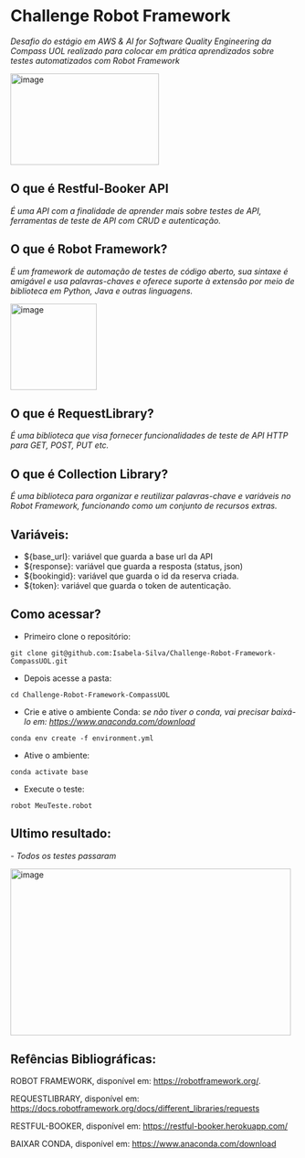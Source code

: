 # Challenge Robot Framework

*Desafio do estágio em AWS & AI for Software Quality Engineering da Compass UOL realizado para colocar em prática aprendizados sobre testes automatizados com Robot Framework*

<img width="260" height="160" alt="image" src="https://github.com/user-attachments/assets/b8921687-1a04-41f7-85be-b838c2c3ccde" />

## O que é Restful-Booker API
*É uma API com a finalidade de aprender mais sobre testes de API, ferramentas de teste de API com CRUD e autenticação.*


## O que é Robot Framework?
*É um framework de automação de testes de código aberto, sua sintaxe é amigável e usa palavras-chaves e oferece suporte à extensão por meio de biblioteca em Python, Java e outras linguagens.*

<img width="151" height="151" alt="image" src="https://github.com/user-attachments/assets/a34ff69e-4c89-4571-a74e-8eea4d1095d9" />


## O que é RequestLibrary?
*É uma biblioteca que visa fornecer funcionalidades de teste de API HTTP para GET, POST, PUT etc.*

## O que é Collection Library?
*É uma biblioteca para organizar e reutilizar palavras-chave e variáveis no Robot Framework, funcionando como um conjunto de recursos extras.*

## Variáveis:
- ${base_url}: variável que guarda a base url da API
- ${response}: variável que guarda a resposta (status, json)
- ${bookingid}: variável que guarda o id da reserva criada.
- ${token}: variável que guarda o token de autenticação.

## Como acessar?
- Primeiro clone o repositório:
```
git clone git@github.com:Isabela-Silva/Challenge-Robot-Framework-CompassUOL.git
```
- Depois acesse a pasta:
```
cd Challenge-Robot-Framework-CompassUOL
```
- Crie e ative o ambiente Conda: *se não tiver o conda, vai precisar baixá-lo em: https://www.anaconda.com/download*
```
conda env create -f environment.yml
```
- Ative o ambiente:
```
conda activate base
```
- Execute o teste:
```
robot MeuTeste.robot
```


## Ultimo resultado:

*- Todos os testes passaram*

<img width="491" height="292" alt="image" src="https://github.com/user-attachments/assets/0a036d06-65bc-451b-8e8a-42dafdc2ddc7" />


## Refências Bibliográficas:

ROBOT FRAMEWORK, disponível em: https://robotframework.org/.

REQUESTLIBRARY, disponível em: https://docs.robotframework.org/docs/different_libraries/requests

RESTFUL-BOOKER, disponível em: https://restful-booker.herokuapp.com/

BAIXAR CONDA, disponível em: https://www.anaconda.com/download
